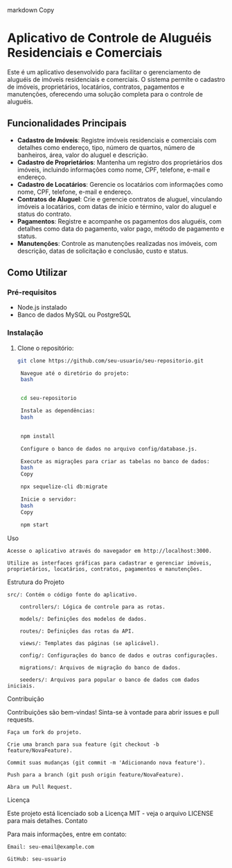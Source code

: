 markdown
Copy

# Aplicativo de Controle de Aluguéis Residenciais e Comerciais

Este é um aplicativo desenvolvido para facilitar o gerenciamento de aluguéis de imóveis residenciais e comerciais. O sistema permite o cadastro de imóveis, proprietários, locatários, contratos, pagamentos e manutenções, oferecendo uma solução completa para o controle de aluguéis.

## Funcionalidades Principais

- **Cadastro de Imóveis**: Registre imóveis residenciais e comerciais com detalhes como endereço, tipo, número de quartos, número de banheiros, área, valor do aluguel e descrição.
- **Cadastro de Proprietários**: Mantenha um registro dos proprietários dos imóveis, incluindo informações como nome, CPF, telefone, e-mail e endereço.
- **Cadastro de Locatários**: Gerencie os locatários com informações como nome, CPF, telefone, e-mail e endereço.
- **Contratos de Aluguel**: Crie e gerencie contratos de aluguel, vinculando imóveis a locatários, com datas de início e término, valor do aluguel e status do contrato.
- **Pagamentos**: Registre e acompanhe os pagamentos dos aluguéis, com detalhes como data do pagamento, valor pago, método de pagamento e status.
- **Manutenções**: Controle as manutenções realizadas nos imóveis, com descrição, datas de solicitação e conclusão, custo e status.

## Como Utilizar

### Pré-requisitos

- Node.js instalado
- Banco de dados MySQL ou PostgreSQL

### Instalação

1. Clone o repositório:
   ```bash
   git clone https://github.com/seu-usuario/seu-repositorio.git

    Navegue até o diretório do projeto:
    bash
   

    cd seu-repositorio

    Instale as dependências:
    bash
    

    npm install

    Configure o banco de dados no arquivo config/database.js.

    Execute as migrações para criar as tabelas no banco de dados:
    bash
    Copy

    npx sequelize-cli db:migrate

    Inicie o servidor:
    bash
    Copy

    npm start

Uso

    Acesse o aplicativo através do navegador em http://localhost:3000.

    Utilize as interfaces gráficas para cadastrar e gerenciar imóveis, proprietários, locatários, contratos, pagamentos e manutenções.

Estrutura do Projeto

    src/: Contém o código fonte do aplicativo.

        controllers/: Lógica de controle para as rotas.

        models/: Definições dos modelos de dados.

        routes/: Definições das rotas da API.

        views/: Templates das páginas (se aplicável).

        config/: Configurações do banco de dados e outras configurações.

        migrations/: Arquivos de migração do banco de dados.

        seeders/: Arquivos para popular o banco de dados com dados iniciais.

Contribuição

Contribuições são bem-vindas! Sinta-se à vontade para abrir issues e pull requests.

    Faça um fork do projeto.

    Crie uma branch para sua feature (git checkout -b feature/NovaFeature).

    Commit suas mudanças (git commit -m 'Adicionando nova feature').

    Push para a branch (git push origin feature/NovaFeature).

    Abra um Pull Request.

Licença

Este projeto está licenciado sob a Licença MIT - veja o arquivo LICENSE para mais detalhes.
Contato

Para mais informações, entre em contato:

    Email: seu-email@example.com

    GitHub: seu-usuario